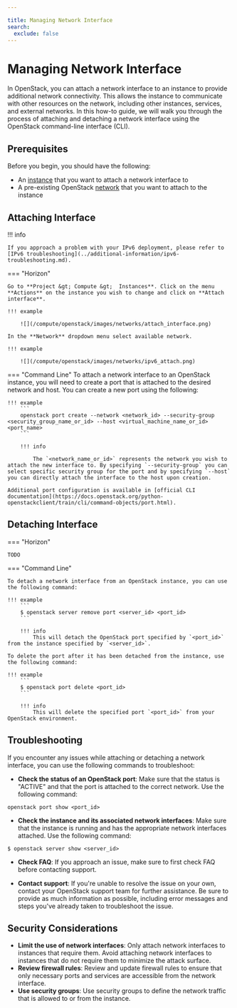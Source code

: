 ```yaml
---

title: Managing Network Interface
search:
  exclude: false
---
```


# Managing Network Interface

In OpenStack, you can attach a network interface to an instance to provide additional network connectivity. This allows the instance to communicate with other resources on the network, including other instances, services, and external networks. In this how-to guide, we will walk you through the process of attaching and detaching a network interface using the OpenStack command-line interface (CLI).

## Prerequisites

Before you begin, you should have the following:

- An [instance](../getting-started/creating-first-infrastructure.md) that you want to attach a network interface to
- A pre-existing OpenStack [network](../how-to-guides/create-networking.md) that you want to attach to the instance

## Attaching Interface

!!! info

    If you approach a problem with your IPv6 deployment, please refer to [IPv6 troubleshooting](../additional-information/ipv6-troubleshooting.md).

=== "Horizon"

    Go to **Project &gt; Compute &gt;  Instances**. Click on the menu **Actions** on the instance you wish to change and click on **Attach interface**.

    !!! example

        ![](/compute/openstack/images/networks/attach_interface.png)

    In the **Network** dropdown menu select available network.

    !!! example

        ![](/compute/openstack/images/networks/ipv6_attach.png)

=== "Command Line"
    To attach a network interface to an OpenStack instance, you will need to create a port that is attached to the desired network and host. You can create a new port using the following:

    !!! example
        ```
        openstack port create --network <network_id> --security-group <security_group_name_or_id> --host <virtual_machine_name_or_id> <port_name>
        ```

        !!! info

            The `<network_name_or_id>` represents the network you wish to attach the new interface to. By specifying `--security-group` you can select specific security group for the port and by specifying `--host` you can directly attach the interface to the host upon creation.

    Additional port configuration is available in [official CLI documentation](https://docs.openstack.org/python-openstackclient/train/cli/command-objects/port.html).

## Detaching Interface

=== "Horizon"

    TODO

=== "Command Line"

    To detach a network interface from an OpenStack instance, you can use the following command:

    !!! example
        ```
        $ openstack server remove port <server_id> <port_id>
        ```

        !!! info
            This will detach the OpenStack port specified by `<port_id>` from the instance specified by `<server_id>`.

    To delete the port after it has been detached from the instance, use the following command:

    !!! example
        ```
        $ openstack port delete <port_id>
        ```

        !!! info
            This will delete the specified port `<port_id>` from your OpenStack environment.

## Troubleshooting

If you encounter any issues while attaching or detaching a network interface, you can use the following commands to troubleshoot:

- **Check the status of an OpenStack port**: Make sure that the status is "ACTIVE" and that the port is attached to the correct network. Use the following command:

```
openstack port show <port_id>
```

- **Check the instance and its associated network interfaces**: Make sure that the instance is running and has the appropriate network interfaces attached. Use the following command:

```
$ openstack server show <server_id>
```

- **Check FAQ**: If you approach an issue, make sure to first check FAQ before contacting support.

- **Contact support**: If you're unable to resolve the issue on your own, contact your OpenStack support team for further assistance. Be sure to provide as much information as possible, including error messages and steps you've already taken to troubleshoot the issue.

## Security Considerations

- **Limit the use of network interfaces**: Only attach network interfaces to instances that require them. Avoid attaching network interfaces to instances that do not require them to minimize the attack surface.
- **Review firewall rules**: Review and update firewall rules to ensure that only necessary ports and services are accessible from the network interface.
- **Use security groups**: Use security groups to define the network traffic that is allowed to or from the instance.
